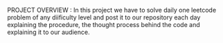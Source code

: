 PROJECT OVERVIEW :
In this project we have to solve daily one leetcode problem of any diificulty level and post it to our repository each day explaining the procedure, the thought process behind the code and explaining it to our audience.   

